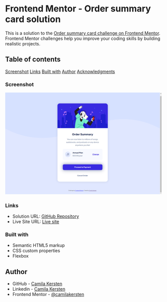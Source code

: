 # Frontend Mentor - Order summary card solution

This is a solution to the [Order summary card challenge on Frontend Mentor](https://www.frontendmentor.io/challenges/order-summary-component-QlPmajDUj). Frontend Mentor challenges help you improve your coding skills by building realistic projects. 

## Table of contents

[Screenshot](#screenshot)
[Links](#links)
[Built with](#built-with)
[Author](#author)
[Acknowledgments](#acknowledgments)

### Screenshot

![](./images/Screenshot.png)

### Links

- Solution URL: [GitHub Repository](https://github.com/camilakersten/Frontend-Mentor---Order-summary-card-solution/tree/main)
- Live Site URL: [Live site](https://camilakersten.github.io/Frontend-Mentor---Order-summary-card-solution/)

### Built with

- Semantic HTML5 markup
- CSS custom properties
- Flexbox


## Author

- GitHub - [Camila Kersten](https://github.com/camilakersten)
- Linkedin - [Camila Kersten](https://www.linkedin.com/in/camilakersten/)
- Frontend Mentor - [@camilakersten](https://www.frontendmentor.io/profile/camilakersten)

